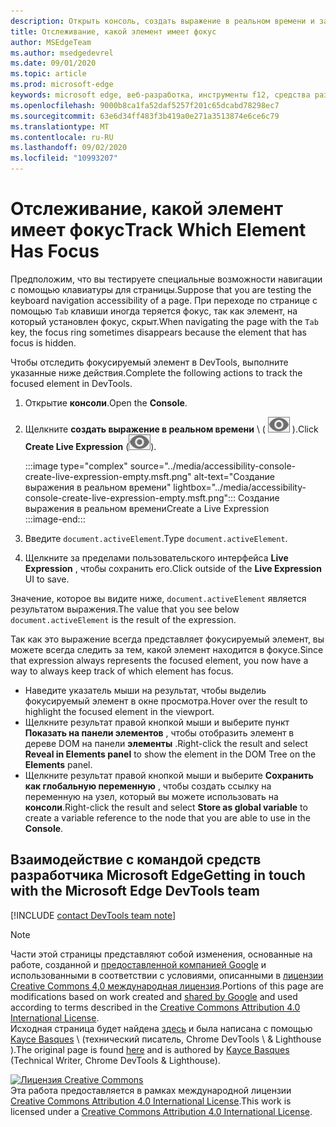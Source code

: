```yaml
---
description: Открыть консоль, создать выражение в реальном времени и задать для него выражение Document. activeElement.
title: Отслеживание, какой элемент имеет фокус
author: MSEdgeTeam
ms.author: msedgedevrel
ms.date: 09/01/2020
ms.topic: article
ms.prod: microsoft-edge
keywords: microsoft edge, веб-разработка, инструменты f12, средства разработчика
ms.openlocfilehash: 9000b8ca1fa52daf5257f201c65dcabd78298ec7
ms.sourcegitcommit: 63e6d34ff483f3b419a0e271a3513874e6ce6c79
ms.translationtype: MT
ms.contentlocale: ru-RU
ms.lasthandoff: 09/02/2020
ms.locfileid: "10993207"
---
```

<!-- Copyright Kayce Basques 

   Licensed under the Apache License, Version 2.0 (the "License");
   you may not use this file except in compliance with the License.
   You may obtain a copy of the License at

       https://www.apache.org/licenses/LICENSE-2.0

   Unless required by applicable law or agreed to in writing, software
   distributed under the License is distributed on an "AS IS" BASIS,
   WITHOUT WARRANTIES OR CONDITIONS OF ANY KIND, either express or implied.
   See the License for the specific language governing permissions and
   limitations under the License.  -->  

# <span data-ttu-id="299bf-104">Отслеживание, какой элемент имеет фокус</span><span class="sxs-lookup"><span data-stu-id="299bf-104">Track Which Element Has Focus</span></span>  

<span data-ttu-id="299bf-105">Предположим, что вы тестируете специальные возможности навигации с помощью клавиатуры для страницы.</span><span class="sxs-lookup"><span data-stu-id="299bf-105">Suppose that you are testing the keyboard navigation accessibility of a page.</span></span>  <span data-ttu-id="299bf-106">При переходе по странице с помощью `Tab` клавиши иногда теряется фокус, так как элемент, на который установлен фокус, скрыт.</span><span class="sxs-lookup"><span data-stu-id="299bf-106">When navigating the page with the `Tab` key, the focus ring sometimes disappears because the element that has focus is hidden.</span></span>  

<span data-ttu-id="299bf-107">Чтобы отследить фокусируемый элемент в DevTools, выполните указанные ниже действия.</span><span class="sxs-lookup"><span data-stu-id="299bf-107">Complete the following actions to track the focused element in DevTools.</span></span>  

1.  <span data-ttu-id="299bf-108">Открытие **консоли**.</span><span class="sxs-lookup"><span data-stu-id="299bf-108">Open the **Console**.</span></span>  
1.  <span data-ttu-id="299bf-109">Щелкните **создать выражение в реальном времени** \ ( ![ создать выражение в реальном времени ][ImageCreateIcon] ).</span><span class="sxs-lookup"><span data-stu-id="299bf-109">Click **Create Live Expression** \(![Create Live Expression][ImageCreateIcon]\).</span></span>  
    
    :::image type="complex" source="../media/accessibility-console-create-live-expression-empty.msft.png" alt-text="Создание выражения в реальном времени" lightbox="../media/accessibility-console-create-live-expression-empty.msft.png":::
       <span data-ttu-id="299bf-111">Создание выражения в реальном времени</span><span class="sxs-lookup"><span data-stu-id="299bf-111">Create a Live Expression</span></span>  
    :::image-end:::  
    
1.  <span data-ttu-id="299bf-112">Введите `document.activeElement`.</span><span class="sxs-lookup"><span data-stu-id="299bf-112">Type `document.activeElement`.</span></span>  
1.  <span data-ttu-id="299bf-113">Щелкните за пределами пользовательского интерфейса **Live Expression** , чтобы сохранить его.</span><span class="sxs-lookup"><span data-stu-id="299bf-113">Click outside of the **Live Expression** UI to save.</span></span>  
    
<span data-ttu-id="299bf-114">Значение, которое вы видите ниже, `document.activeElement` является результатом выражения.</span><span class="sxs-lookup"><span data-stu-id="299bf-114">The value that you see below `document.activeElement` is the result of the expression.</span></span>  

<span data-ttu-id="299bf-115">Так как это выражение всегда представляет фокусируемый элемент, вы можете всегда следить за тем, какой элемент находится в фокусе.</span><span class="sxs-lookup"><span data-stu-id="299bf-115">Since that expression always represents the focused element, you now have a way to always keep track of which element has focus.</span></span>  

*   <span data-ttu-id="299bf-116">Наведите указатель мыши на результат, чтобы выделиь фокусируемый элемент в окне просмотра.</span><span class="sxs-lookup"><span data-stu-id="299bf-116">Hover over the result to highlight the focused element in the viewport.</span></span>  
*   <span data-ttu-id="299bf-117">Щелкните результат правой кнопкой мыши и выберите пункт **Показать на панели элементов** , чтобы отобразить элемент в дереве DOM на панели **элементы** .</span><span class="sxs-lookup"><span data-stu-id="299bf-117">Right-click the result and select **Reveal in Elements panel** to show the element in the DOM Tree on the **Elements** panel.</span></span>  
*   <span data-ttu-id="299bf-118">Щелкните результат правой кнопкой мыши и выберите **Сохранить как глобальную переменную** , чтобы создать ссылку на переменную на узел, который вы можете использовать на **консоли**.</span><span class="sxs-lookup"><span data-stu-id="299bf-118">Right-click the result and select **Store as global variable** to create a variable reference to the node that you are able to use in the **Console**.</span></span>  

## <span data-ttu-id="299bf-119">Взаимодействие с командой средств разработчика Microsoft Edge</span><span class="sxs-lookup"><span data-stu-id="299bf-119">Getting in touch with the Microsoft Edge DevTools team</span></span>  

[!INCLUDE [contact DevTools team note](../includes/contact-devtools-team-note.md)]  

<!-- image links -->  

[ImageCreateIcon]: ../media/create-live-expression-icon.msft.png  

<!-- links -->  

> [!NOTE]
> <span data-ttu-id="299bf-120">Части этой страницы представляют собой изменения, основанные на работе, созданной и [предоставленной компанией Google][GoogleSitePolicies] и использованными в соответствии с условиями, описанными в [лицензии Creative Commons 4,0 международная лицензия][CCA4IL].</span><span class="sxs-lookup"><span data-stu-id="299bf-120">Portions of this page are modifications based on work created and [shared by Google][GoogleSitePolicies] and used according to terms described in the [Creative Commons Attribution 4.0 International License][CCA4IL].</span></span>  
> <span data-ttu-id="299bf-121">Исходная страница будет найдена [здесь](https://developers.google.com/web/tools/chrome-devtools/accessibility/focus) и была написана с помощью [Kayce Basques][KayceBasques] \ (технический писатель, Chrome DevTools \ & Lighthouse \).</span><span class="sxs-lookup"><span data-stu-id="299bf-121">The original page is found [here](https://developers.google.com/web/tools/chrome-devtools/accessibility/focus) and is authored by [Kayce Basques][KayceBasques] \(Technical Writer, Chrome DevTools \& Lighthouse\).</span></span>  

[![Лицензия Creative Commons][CCby4Image]][CCA4IL]  
<span data-ttu-id="299bf-123">Эта работа предоставляется в рамках международной лицензии [Creative Commons Attribution 4.0 International License][CCA4IL].</span><span class="sxs-lookup"><span data-stu-id="299bf-123">This work is licensed under a [Creative Commons Attribution 4.0 International License][CCA4IL].</span></span>  

[CCA4IL]: https://creativecommons.org/licenses/by/4.0  
[CCby4Image]: https://i.creativecommons.org/l/by/4.0/88x31.png  
[GoogleSitePolicies]: https://developers.google.com/terms/site-policies  
[KayceBasques]: https://developers.google.com/web/resources/contributors/kaycebasques  

